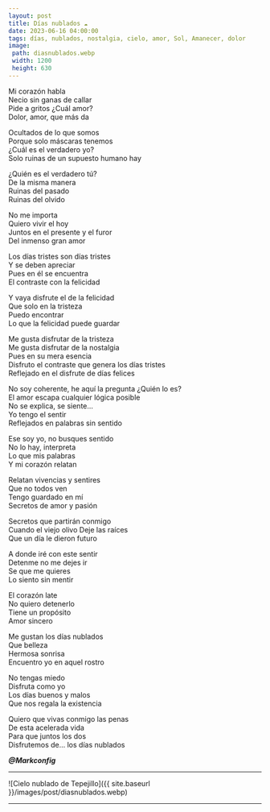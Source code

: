```yaml
---
layout: post
title: Días nublados ☁️
date: 2023-06-16 04:00:00
tags: días, nublados, nostalgia, cielo, amor, Sol, Amanecer, dolor
image:
 path: diasnublados.webp
 width: 1200
 height: 630
---
```



Mi corazón habla  
Necio sin ganas de callar  
Pide a gritos ¿Cuál amor?  
Dolor, amor, que más da  

Ocultados de lo que somos  
Porque solo máscaras tenemos  
¿Cuál es el verdadero yo?  
Solo ruinas de un supuesto humano hay  

¿Quién es el verdadero tú?  
De la misma manera  
Ruinas del pasado  
Ruinas del olvido  

No me importa  
Quiero vivir el hoy  
Juntos en el presente y el furor  
Del inmenso gran amor  

Los días tristes son días tristes  
Y se deben apreciar  
Pues en él se encuentra  
El contraste con la felicidad  

Y vaya disfrute el de la felicidad  
Que solo en la tristeza  
Puedo encontrar  
Lo que la felicidad puede guardar  

Me gusta disfrutar de la tristeza  
Me gusta disfrutar de la nostalgia  
Pues en su mera esencia  
Disfruto el contraste que genera los días tristes  
Reflejado en el disfrute de días felices  

No soy coherente, he aquí la pregunta ¿Quién lo es?  
El amor escapa cualquier lógica posible  
No se explica, se siente...  
Yo tengo el sentir  
Reflejados en palabras sin sentido  

Ese soy yo, no busques sentido  
No lo hay, interpreta  
Lo que mis palabras  
Y mi corazón relatan  

Relatan vivencias y sentires  
Que no todos ven  
Tengo guardado en mí  
Secretos de amor y pasión  

Secretos que partirán conmigo  
Cuando el viejo olivo 
Deje las raíces  
Que un día le dieron futuro  

A donde iré con este sentir  
Detenme no me dejes ir  
Se que me quieres  
Lo siento sin mentir  

El corazón late  
No quiero detenerlo  
Tiene un propósito  
Amor sincero  

Me gustan los días nublados  
Que belleza  
Hermosa sonrisa  
Encuentro yo en aquel rostro  

No tengas miedo  
Disfruta como yo  
Los días buenos y malos  
Que nos regala la existencia  

Quiero que vivas conmigo las penas  
De esta acelerada vida  
Para que juntos los dos  
Disfrutemos de... los días nublados  


***@Markconfig***

***

![Cielo nublado de Tepejillo]({{ site.baseurl }}/images/post/diasnublados.webp)

***
